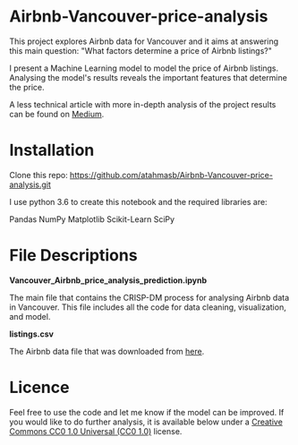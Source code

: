 # Airbnb-Vancouver-price-analysis

This project explores Airbnb data for Vancouver and it aims at answering this main question:
"What factors determine a price of Airbnb listings?"

I present a Machine Learning model to model the price of Airbnb listings. Analysing the model's results reveals the important features that determine the price. 

A less technical article with more in-depth analysis of the project results can be found on [Medium](https://medium.com/@amir.tahmasbi22/how-do-you-set-your-airbnb-price-7bf3cddd9257).

# Installation

Clone this repo: https://github.com/atahmasb/Airbnb-Vancouver-price-analysis.git

I use python 3.6 to create this notebook and the required libraries are:

Pandas
NumPy
Matplotlib
Scikit-Learn
SciPy

# File Descriptions

**Vancouver_Airbnb_price_analysis_prediction.ipynb**

The main file that contains the CRISP-DM process for analysing Airbnb data in Vancouver. This file includes all the code for data cleaning, visualization, and model.

**listings.csv**

The Airbnb data file that was downloaded from [here](http://insideairbnb.com/get-the-data.html).

# Licence
Feel free to use the code and let me know if the model can be improved. If you would like to do further analysis, it is available below under a [Creative Commons CC0 1.0 Universal (CC0 1.0)](https://creativecommons.org/publicdomain/zero/1.0/) license.
 
